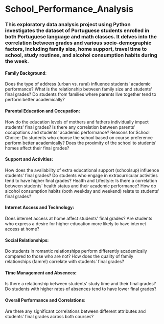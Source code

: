 # School_Performance_Analysis

### This exploratory data analysis project using Python investigates the dataset of Portuguese students enrolled in both Portuguese language and math classes. It delves into the correlation between grades and various socio-demographic factors, including family size, home support, travel time to school, study routines, and alcohol consumption habits during the week.

#### Family Background:

Does the type of address (urban vs. rural) influence students' academic performance?
What is the relationship between family size and students' final grades?
Do students from families where parents live together tend to perform better academically?

#### Parental Education and Occupation:

How do the education levels of mothers and fathers individually impact students' final 
grades?
Is there any correlation between parents' occupations and students' academic performance?
Reasons for School Choice:
Do students who choose the school based on course preference perform better academically?
Does the proximity of the school to students' homes affect their final grades?

#### Support and Activities:

How does the availability of extra educational support (schoolsup) influence students' final grades?
Do students who engage in extracurricular activities tend to have higher final grades?
Health and Lifestyle:
Is there a correlation between students' health status and their academic performance?
How do alcohol consumption habits (both weekday and weekend) relate to students' final grades?

#### Internet Access and Technology:

Does internet access at home affect students' final grades?
Are students who express a desire for higher education more likely to have internet access at home?

#### Social Relationships:
Do students in romantic relationships perform differently academically compared to those who are not?
How does the quality of family relationships (famrel) correlate with students' final grades?

#### Time Management and Absences:

Is there a relationship between students' study time and their final grades?
Do students with higher rates of absences tend to have lower final grades?

#### Overall Performance and Correlations:

Are there any significant correlations between different attributes and students' final grades across both courses?
